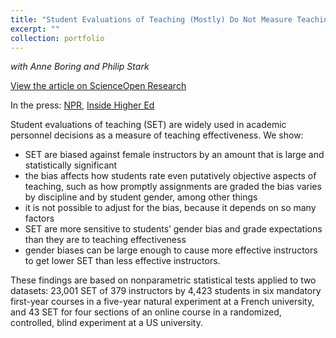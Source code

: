 ```yaml
---
title: "Student Evaluations of Teaching (Mostly) Do Not Measure Teaching Effectiveness"
excerpt: ""
collection: portfolio
---
```

*with Anne Boring and Philip Stark*

[View the article on ScienceOpen Research](https://www.scienceopen.com/document/review?vid=818d8ec0-5908-47d8-86b4-5dc38f04b23e)

In the press: [NPR](http://www.npr.org/sections/ed/2016/01/25/463846130/why-women-professors-get-lower-ratings), [Inside Higher Ed](https://www.insidehighered.com/news/2016/01/11/new-analysis-offers-more-evidence-against-student-evaluations-teaching)

Student evaluations of teaching (SET) are widely used in academic personnel decisions as a measure of teaching effectiveness. We show:

* SET are biased against female instructors by an amount that is large and statistically significant
* the bias affects how students rate even putatively objective aspects of teaching, such as how promptly assignments are graded the bias varies by discipline and by student gender, among other things
* it is not possible to adjust for the bias, because it depends on so many factors
* SET are more sensitive to students’ gender bias and grade expectations than they are to teaching effectiveness
* gender biases can be large enough to cause more effective instructors to get lower SET than less effective instructors.

These findings are based on nonparametric statistical tests applied to two datasets: 23,001 SET of 379 instructors by 4,423 students in six mandatory first-year courses in a five-year natural experiment at a French university, and 43 SET for four sections of an online course in a randomized, controlled, blind experiment at a US university.
